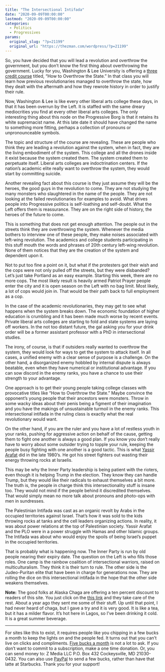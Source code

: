 ```yaml
---
title: "The Intersectional Intifada"
date: "2020-09-09T00:00:00"
lastmod: "2020-09-09T00:00:00"
categories:
  - Politics
  - Progressives
params:
  original_slug: "?p=21199"
  original_url: "https://thezman.com/wordpress/?p=21199"
---
```


So, you have decided that you will lead a revolution and overthrow the
government, but you don’t know the first thing about overthrowing the
government. Lucky for you, Washington & Lee University is offering a
[three credit
course](https://www.zerohedge.com/political/washington-lee-university-teach-students-overthrow-state)
titled, “How to Overthrow the State.” In that class you will learn how
previous revolutionaries managed to overthrow the state, how they dealt
with the aftermath and how they rewrote history in order to justify
their rule.

Now, Washington & Lee is like every other liberal arts college these
days, in that it has been overrun by the Left. It is staffed with the
same dreary mediocrities you find at every other liberal arts colleges.
The only interesting thing about this node on the Progressive Borg is
that it retains its white supremacist name. At this late date it should
have changed the name to something more fitting, perhaps a collection of
pronouns or unpronounceable symbols.

The topic and structure of the course are revealing. These are people
who think they are leading a revolution against the system, when in
fact, they are the living embodiment of the system. This college and all
the drones inside it exist because the system created them. The system
created them to perpetuate itself. Liberal arts colleges are
indoctrination centers. If the nation’s academic elite really want to
overthrow the system, they would start by committing suicide.

Another revealing fact about this course is they just assume they will
be the heroes, the good guys in the revolution to come. They are not
studying the many monsters who slaughtered in the name of the people.
They are not looking at the failed revolutionaries for examples to
avoid. What drives people into Progressive politics is self-loathing and
self-doubt. What the Left offers them is reassurance. They are on the
right side of history, the heroes of the future to come.

This is something that does not get enough attention. The people out in
the streets think they are overthrowing the system. Whenever the media
bothers to interview one of these people, they make noises associated
with left-wing revolution. The academics and college students
participating in this stuff mouth the words and phrases of 20th century
left-wing revolution. None of them notices that they are the creation of
the system and dependent upon it.

Not to put too fine a point on it, but what if the protesters got their
wish and the cops were not only pulled off the streets, but they were
disbanded? Let’s just take Portland as an easy example. Starting this
week, there are no more cops. The most likely result is heavily armed
Patriot Prayer people enter the city and it is open season on the Left
with no bag limit. Most likely, a lot of cops would join in. That would
be their path back to full employment as a cop.

In the case of the academic revolutionaries, they may get to see what
happens when the system breaks down. The economic foundation of higher
education is crumbling and it has been made much worse by recent events.
Private liberal arts colleges are starting to fold and state systems are
laying off workers. In the not too distant future, the gal asking you
for your drink order will be a former assistant professor with a PhD in
intersectional studies.

The irony, of course, is that if outsiders really wanted to overthrow
the system, they would look for ways to get the system to attack itself.
In all cases, a unified enemy with a clear sense of purpose is a
challenge. On the other hand, a disorganized enemy hobbled by internal
dispute is always beatable, even when they have numerical or
institutional advantage. If you can sow discord in the enemy ranks, you
have a chance to use their strength to your advantage.

One approach is to get their young people taking college classes with
provocative titles like “How to Overthrow the State.” Maybe convince the
opponent’s young people that their ancestors were monsters. Throw in
some wacky ideas about their penis being a figment of their imagination
and you have the makings of unsustainable turmoil in the enemy ranks.
This intersectional intifada in the ruling class is exactly what the
real revolutionary would want.

On the other hand, if you are the ruler and you have a lot of restless
youth in your ranks, pushing for aggressive action on behalf of the
cause, getting them to fight one another is always a good plan. If you
know you don’t really have to worry about some outsider trying to topple
your rule, keeping the people busy fighting with one another is a good
tactic. This is what [Yassir
Arafat](https://en.wikipedia.org/wiki/First_Intifada) did in the late
1980’s. He got his street fighters out wasting their energy throwing
rocks at Israelis.

This may be why the Inner Party leadership is being patient with the
rioters, even though it is helping Trump in the election. They know they
can handle Trump, but they would like their radicals to exhaust
themselves a bit more. The truth is, the people in charge think this
intersectionality stuff is insane too. They would not mind if the people
behind it discredited themselves. That would simply mean no more talk
about pronouns and photo-ops with men in sundresses.

The Palestinian Intifada was cast as an organic revolt by Arabs in the
occupied territories against Israel. That’s how it was sold to the kids
throwing rocks at tanks and the cell leaders organizing actions. In
reality, it was about power relations at the top of Palestinian society.
Yassir Arafat and the PLO were in a power struggle with Hamas and other
Islamic groups. The Intifada was about who would enjoy the spoils of
being Israel’s puppet in the occupied territories.

That is probably what is happening now. The Inner Party is run by old
people nearing their expiry date. The question on the Left is who fills
those roles. One camp is the rainbow coalition of intersectional
warriors, raised on multiculturalism. They think it is their turn to
rule. The other side is the Judeo-Puritan elite that have been in charge
for generations now. They are rolling the dice on this intersectional
intifada in the hope that the other side weakens themselves.

**Note:** The good folks at Alaska Chaga are offering a ten percent
discount to readers of this site. You just click on the
<a href="https://alaskachaga.us/discount/ZMAN" rel="noopener noreferrer"
target="_blank">this link</a> and they take care of the rest. About a
year ago they sent me some of their stuff. Up until that point, I had
never heard of chaga, but I gave a try and it is very good. It is like a
tea, but it has a milder flavor. It’s hot here in Lagos, so I’ve been
drinking it cold. It is a great summer beverage.

------------------------------------------------------------------------

For sites like this to exist, it requires people like you chipping in a
few bucks a month to keep the lights on and the people fed. It turns out
that you can’t live on clicks and compliments.
<a href="https://www.subscribestar.com/the-z-blog"
rel="noopener noreferrer" target="_blank">Five bucks a month</a> is not
a lot to ask. If you don’t want to commit to a subscription, make a one
time donation. Or, you can send money to: Z Media LLC P.O. Box 432
Cockeysville, MD 21030-0432. You can also use <a
href="https://www.paypal.com/cgi-bin/webscr?cmd=_s-xclick&amp;hosted_button_id=UDAS2Q8JYA6CN&amp;source=url"
rel="noopener noreferrer" target="_blank">PayPal</a> to send a few
bucks, rather than have that latte at Starbucks. Thank you for your
support!

